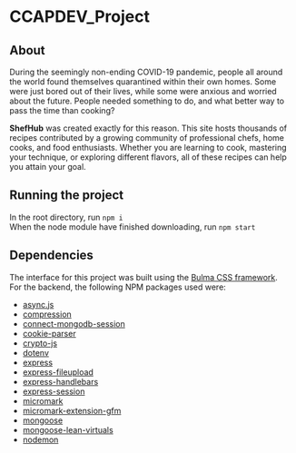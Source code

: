 # CCAPDEV_Project

## About

During the seemingly non-ending COVID-19 pandemic, people all around the world found themselves
quarantined within their own homes. Some were just bored out of their lives,
while some were anxious and worried about the future. People needed something to do,
and what better way to pass the time than cooking?

__ShefHub__ was created exactly for this reason. This site hosts
thousands of recipes contributed by a growing community of professional chefs, home cooks,
and food enthusiasts. Whether you are learning to cook, mastering your technique, or
exploring different flavors, all of these recipes can help you attain your goal.

## Running the project

In the root directory, run `npm i`<br>
When the node module have finished downloading, run `npm start`

## Dependencies

The interface for this project was built using the [Bulma CSS framework](https://bulma.io/).<br>
For the backend, the following NPM packages used were:
- [async.js](https://npmjs.com/package/async)
- [compression](https://npmjs.com/package/compression)
- [connect-mongodb-session](https://npmjs.com/package/connect-mongodb-session)
- [cookie-parser](https://npmjs.com/package/cookie-parser)
- [crypto-js](https://npmjs.com/package/crypto-js)
- [dotenv](https://npmjs.com/package/dotenv)
- [express](https://npmjs.com/package/express)
- [express-fileupload](https://npmjs.com/package/express-fileupload)
- [express-handlebars](https://npmjs.com/package/express-handlebars)
- [express-session](https://npmjs.com/package/express-session)
- [micromark](https://npmjs.com/package/micromark)
- [micromark-extension-gfm](https://npmjs.com/package/micromark-extension-gfm)
- [mongoose](https://npmjs.com/package/mongoose)
- [mongoose-lean-virtuals](https://npmjs.com/package/mongoose-lean-virtuals)
- [nodemon](https://npmjs.com/package/nodemon)
